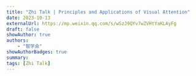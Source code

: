 ```yaml
---
title: "Zhi Talk | Principles and Applications of Visual Attention"
date: 2023-10-13
externalUrl: https://mp.weixin.qq.com/s/wSzJ9QYv7wZVHtYaKLAyFg
draft: false
showAuthor: true
authors:
    - "智学会"
showAuthorBadges: true
summary: 
tags: [Zhi Talk]
---
```


